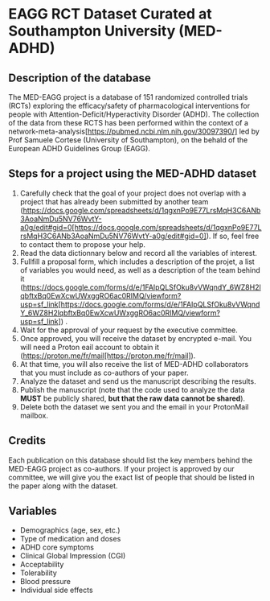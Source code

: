 # EAGG RCT Dataset Curated at Southampton University (MED-ADHD)

## Description of the database

The MED-EAGG project is a database of 151 randomized controlled trials (RCTs) exploring the efficacy/safety of pharmacological interventions for people with Attention-Deficit/Hyperactivity Disorder (ADHD). The collection of the data from these RCTS has been performed within the context of a network-meta-analysis[https://pubmed.ncbi.nlm.nih.gov/30097390/] led by Prof Samuele Cortese (University of Southampton), on the behald of the European ADHD Guidelines Group (EAGG).

## Steps for a project using the MED-ADHD dataset

1. Carefully check that the goal of your project does not overlap with a project that has already been submitted by another team (https://docs.google.com/spreadsheets/d/1qgxnPo9E77LrsMqH3C6ANb3AoaNmDu5NV76WvtY-a0g/edit#gid=0[https://docs.google.com/spreadsheets/d/1qgxnPo9E77LrsMqH3C6ANb3AoaNmDu5NV76WvtY-a0g/edit#gid=0]). If so, feel free to contact them to propose your help.
2. Read the data dictionnary below and record all the variables of interest.
3. Fullfill a proposal form, which includes a description of the projet, a list of variables you would need, as well as a description of the team behind it (https://docs.google.com/forms/d/e/1FAIpQLSfOku8vVWqndY_6WZ8H2lqbftxBq0EwXcwUWxggRO6ac0RIMQ/viewform?usp=sf_link[https://docs.google.com/forms/d/e/1FAIpQLSfOku8vVWqndY_6WZ8H2lqbftxBq0EwXcwUWxggRO6ac0RIMQ/viewform?usp=sf_link]) .
4. Wait for the approval of your request by the executive committee.
5. Once approved, you will receive the dataset by encrypted e-mail. You will need a Proton eail account to obtain it (https://proton.me/fr/mail[https://proton.me/fr/mail]).
6. At that time, you will also receive the list of MED-ADHD collaborators that you must include as co-authors of your paper.
7. Analyze the dataset and send us the manuscript describing the results.
8. Publish the manuscript (note that the code used to analyze the data **MUST** be publicly shared, **but that the raw data cannot be shared**).
9. Delete both the dataset we sent you and the email in your ProtonMail mailbox.

## Credits

Each publication on this database should list the key members behind the MED-EAGG project as co-authors. If your project is approved by our committee, we will give you the exact list of people that should be listed in the paper along with the dataset.

## Variables

- Demographics (age, sex, etc.)
- Type of medication and doses
- ADHD core symptoms
- Clinical Global Impression (CGI)
- Acceptability
- Tolerability
- Blood pressure
- Individual side effects

<!--
## Aims of the database

The aim of the MED-EAGG projet is to make all the data we collected freely available for the community. We expect that the sharing of these data will rapidly lead to ambitious new projects, which will provide a better understanding of the efficacy/safety of ADHD drugs.

## Before asking for the data

Before reaching us to access the data, you must check that a project similar to the one you are planning is not already underway. To do so, carefully review the list of accepted projects here: -->
